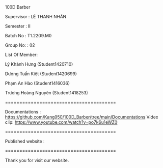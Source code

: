 100D Barber

Supervisor : LÊ THANH NHÂN

Semester : II

Batch No : T1.2209.M0

Group No: : 02

List Of Member:

Lý Khánh Hưng (Student1420710)

Dương Tuấn Kiệt (Student1420699)

Phạm An Hào (Student1416036)

Trương Hoàng Nguyên (Student1418253)

=======================================

Documentations : https://github.com/Kang050/100D_Barber/tree/main/Documentations
Video clip: https://www.youtube.com/watch?v=po7k6u1eWZ0

=======================================

Published website : 

=======================================

Thank you for visit our website.
